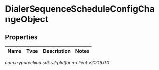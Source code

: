 # DialerSequenceScheduleConfigChangeObject


## Properties

| Name | Type | Description | Notes |
| ------------ | ------------- | ------------- | ------------- |




_com.mypurecloud.sdk.v2:platform-client-v2:216.0.0_
